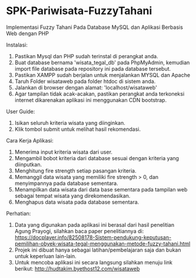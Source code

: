 # SPK-Pariwisata-FuzzyTahani
Implementasi Fuzzy Tahani Pada Database MySQL dan Aplikasi Berbasis Web dengan PHP

Instalasi:
1. Pastikan Mysql dan PHP sudah terinstal di perangkat anda.
2. Buat database bernama 'wisata_tegal_db' pada PhpMyAdmin, kemudian import file database pada repository ini pada database tersebut.
3. Pastikan XAMPP sudah berjalan untuk menjalankan MYSQL dan Apache
4. Taruh Folder wisataweb pada folder htdoc di sistem anda.
5. Jalankan di browser dengan alamat: 'localhost/wisataweb'
6. Agar tampilan tidak acak-acakan, pastikan perangkat anda terkoneksi internet dikarenakan aplikasi ini menggunakan CDN bootstrap.

User Guide:
1. Isikan seluruh kriteria wisata yang diinginkan.
2. Klik tombol submit untuk melihat hasil rekomendasi.

Cara Kerja Aplikasi:
1. Menerima input kriteria wisata dari user.
2. Mengambil bobot kriteria dari database sesuai dengan kriteria yang diinputkan.
3. Menghitung fire strength setiap pasangan kriteria.
4. Memanggil data wisata yang memiliki fire strength > 0, dan menyimpannya pada database sementara.
6. Menampilkan data wisata dari data base sementara pada tampilan web sebagai tempat wisata yang direkomendasikan.
7. Menghapus data wisata pada database sementara.

Perhatian: 
1. Data yang digunakan pada aplikasi ini berasal dari hasil penelitian Agung Prayogi, 
   silahkan baca paper penelitiannya di: https://docplayer.info/82508178-Sistem-pendukung-keputusan-pemilihan-obyek-wisata-tegal-menggunakan-metode-fuzzy-tahani.html
2. Projek ini dibuat hanya sebagai latihan/pembelajaran saja dan bukan untuk keperluan lain-lain.
3. Untuk mencoba aplikasi ini secara langsung silahkan menuju link berikut: http://hudtakim.byethost12.com/wisataweb
